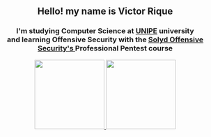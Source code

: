 <div>
        <h2 align="center"> Hello! my name is Victor Rique</h2>
        <h3 align="center"> I'm studying Computer Science at <a href="https://www.unipe.edu.br/aluno/"> UNIPE</a> university 
            <br> and learning Offensive Security with the 
            <a href="https://solyd.com.br/treinamentos/pentest-do-zero-ao-profissional-v2023/"> Solyd Offensive Security's </a>
             Professional Pentest course</h3>
      </div>
 

<!-- <h1 align="center"> 
  Trybe
</h1>

<p align="center"><i>"A Trybe é uma escola do futuro para qualquer pessoa que deseja construir uma carreira de sucesso em tecnologia. Como estudante a pessoa ainda tem a opção de pagar os estudos apenas quando estiver formada e com um bom trabalho."</i></p> -->

<div align="center">
  <a href="https://github.com/vitenzoo">
    <img height="160em" src="https://github-readme-stats.vercel.app/api?username=vitenzoo&count_private=true&include_all_commits=true&show_icons=true&theme=dracula&hide_border=false&show_owner=true"/>
    <img height="160em" src="https://github-readme-stats.vercel.app/api/top-langs/?username=vitenzoo&theme=dracula&hide_border=false&&layout=compact"/>
  </a>
</div>
